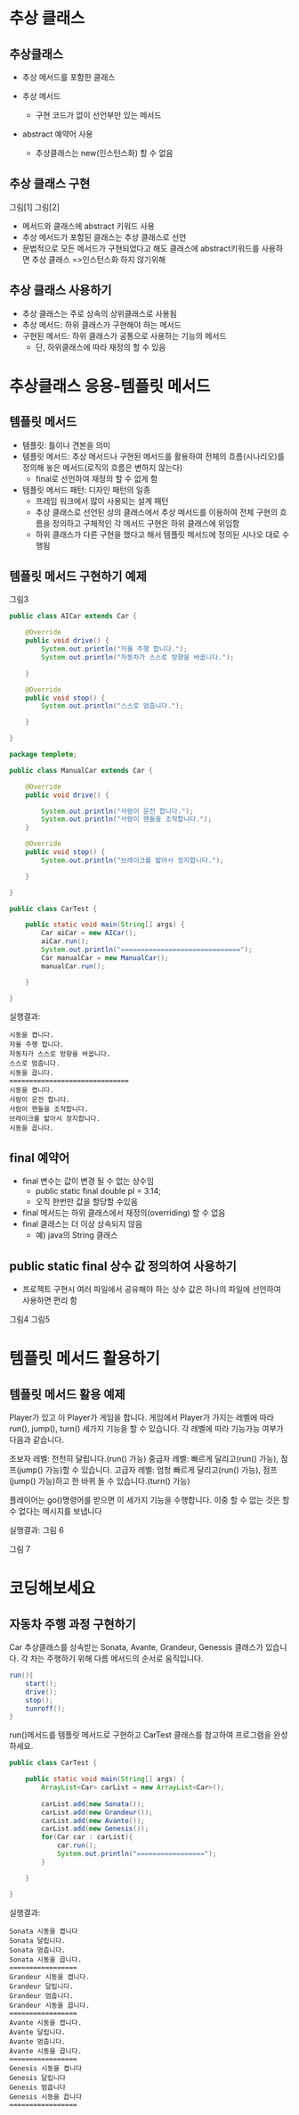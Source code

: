 # 추상 클래스

## 추상클래스
- 추상 메서드를 포함한 클래스
- 추상 메서드
	- 구현 코드가 없이 선언부만 있는 메서드

- abstract 예약어 사용
	- 추상클래스는 new(인스턴스화) 할 수 없음

## 추상 클래스 구현

그림[1] 그림[2]

- 메서드와 클래스에 abstract 키워드 사용
- 추상 메서드가 포함된 클래스는 추상 클래스로 선언
-  문법적으로 모든 메서드가 구현되었다고 해도 클래스에 abstract키워드를 사용하면 추상 클래스 =>인스턴스화 하지 않기위해

## 추상 클래스 사용하기

- 추상 클래스는 주로 상속의 상위클래스로 사용됨
- 추상 메서드: 하위 클래스가 구현해야 하는 메서드
- 구현된 메서드: 하위 클래스가 공통으로 사용하는 기능의 메서드
	* 단, 하위클래스에 따라 재정의 할 수 있음

# 추상클래스 응용-템플릿 메서드

## 템플릿 메서드
- 템플릿: 틀이나 견본을 의미
- 템플릿 메서드: 추상 메서드나 구현된 메서드를 활용하여 전체의 흐름(시나리오)를 정의해 놓은 메서드(로직의 흐름은 변하지 않는다)
	* final로 선언하여 재정의 할 수 없게 함
- 템플릿 메서드 패턴: 디자인 패턴의 일종
	* 프레임 워크에서 많이 사용되는 설계 패턴
	* 추상 클래스로 선언된 상의 클래스에서 추상 메서드를 이용하여 전체 구현의 흐름을 정의하고 구체적인 각 메서드 구현은 하위 클래스에 위임함
	* 하위 클래스가 다른 구현을 했다고 해서 템플릿 메서드에 정의된 시나오 대로 수행됨

## 템플릿 메서드 구현하기 예제
그림3

```java
public class AICar extends Car {

	@Override
	public void drive() {
		System.out.println("자율 주행 합니다.");
		System.out.println("자동차가 스스로 방향을 바꿉니다.");

	}

	@Override
	public void stop() {
		System.out.println("스스로 멈춥니다.");

	}

}
```

```java
package templete;

public class ManualCar extends Car {

	@Override
	public void drive() {

		System.out.println("사람이 운전 합니다.");
		System.out.println("사람이 핸들을 조작합니다.");
	}

	@Override
	public void stop() {
		System.out.println("브레이크를 밟아서 정지합니다.");

	}

}

```

```java
public class CarTest {

	public static void main(String[] args) {
		Car aiCar = new AICar();
		aiCar.run();
		System.out.println("==============================");
		Car manualCar = new ManualCar();
		manualCar.run();

	}

}
```

실행결과: 

```
시동을 켭니다.
자율 주행 합니다.
자동차가 스스로 방향을 바꿉니다.
스스로 멈춥니다.
시동을 끕니다.
==============================
시동을 켭니다.
사람이 운전 합니다.
사람이 핸들을 조작합니다.
브레이크를 밟아서 정지합니다.
시동을 끕니다.

```

## final 예약어

- final 변수는 값이 변경 될 수 없는 상수임
	* public static final double pI = 3.14;
	* 오직 한번만 값을 할당할 수있음
- final 메서드는 하위 클래스에서 재정의(overriding) 할 수 없음
- final 클래스는 더 이상 상속되지 않음
	* 예) java의 String 클래스

## public static final 상수 값 정의하여 사용하기
- 프로젝트 구현시 여러 파일에서 공유해야 하는 상수 값은 하나의 파일에 선언하여 사용하면 편리 함

그림4
그림5

# 템플릿 메서드 활용하기
## 템플릿 메서드 활용 예제
Player가 있고 이 Player가 게임을 합니다. 게임에서 Player가 가지는 레벨에 따라 run(), jump(), turn() 세가지 기능을 할 수 있습니다. 각 레벨에 따라 기능가능 여부가 다음과 같습니다.

초보자 레벨: 천천히 달립니다.(run() 가능)
중급자 레벨: 빠르게 달리고(run() 가능), 점프(jump() 가능)할 수 있습니다.
고급자 레벨: 엄청 빠르게 달리고(run() 가능), 점프(jump() 가능)하고 한 바퀴 돌 수 있습니다.(turn() 가능)

플레이어는 go()명령어를 받으면 이 세가지 기능을 수행합니다.
이중 할 수 없는 것은 할 수 없다는 메시지를 보냅니다

실행결과:
그림 6

그림 7

# 코딩해보세요
## 자동차 주행 과정 구현하기

Car 추상클래스를 상속받는 Sonata, Avante, Grandeur, Genessis 클래스가 있습니다. 각 차는 주행하기 위해 다름 메서드의 순서로 움직입니다.

```java
run(){
	start();
	drive();
	stop();
	tunroff();
}
```

run()메서드를 템플릿 메서드로 구현하고 CarTest 클래스를 참고하여 프로그램을 완성하세요.

```java
public class CarTest {

	public static void main(String[] args) {
		ArrayList<Car> carList = new ArrayList<Car>();
		
		carList.add(new Sonata());
		carList.add(new Grandeur());
		carList.add(new Avante());
		carList.add(new Genesis());
		for(Car car : carList){
			car.run();
			System.out.println("=================");
		}

	}

}
```

실행결과:
```
Sonata 시동을 켭니다
Sonata 달립니다.
Sonata 멈춥니다.
Sonata 시동을 끕니다.
=================
Grandeur 시동을 켭니다.
Grandeur 달립니다.
Grandeur 멈춥니다.
Grandeur 시동을 끕니다.
=================
Avante 시동을 켭니다.
Avante 달립니다.
Avante 멈춥니다.
Avante 시동을 끕니다.
=================
Genesis 시동을 켭니다
Genesis 달립니다
Genesis 멈춥니다
Genesis 시동을 끕니다
=================

```